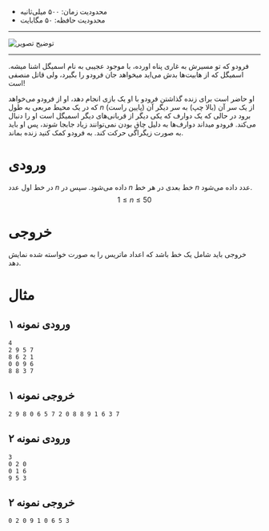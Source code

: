 + محدودیت زمان: ۵۰۰ میلی‌ثانیه
+ محدودیت حافظه: ۵۰ مگابایت

----------

![توضیح تصویر](https://ssc.ce.sharif.edu/media/uploads/fop/q2.webp)

----------

فرودو که تو مسیرش به غاری پناه اورده، با موجود عجیبی به نام اسمیگل اشنا میشه. اسمیگل که از هابیت‌ها بدش می‌اید میخواهد جان فرودو را بگیرد، ولی قاتل منصفی است! 


او حاضر است برای زنده گذاشتن فرودو با او یک بازی انجام دهد، او از فرودو می‌خواهد که در یک محیط مربعی  به طول $n$ از یک سر آن (بالا چپ) به سر دیگر آن (پایین راست) برود در حالی که یک دوارف که یکی دیگر از قربانی‌های دیگر اسمیگل است او را دنبال می‌کند. فرودو میداند دوارف‌ها به دلیل چاق بودن  نمی‌توانند زیاد جابجا شوند، پس او باید به صورت زیگراگی حرکت کند. به فرودو کمک کنید زنده بماند.

# ورودی

در خط اول عدد $n$ داده می‌شود. سپس در $n$ خط بعدی در هر خط $n$ عدد داده می‌شود.
$$1 \le n\le 50$$

# خروجی

خروجی باید شامل یک خط باشد که اعداد ماتریس را به صورت خواسته شده نمایش دهد.

# مثال

## ورودی نمونه ۱

```
4
2 9 5 7
8 6 2 1
0 0 9 6
8 8 3 7
```

## خروجی نمونه ۱

```
2 9 8 0 6 5 7 2 0 8 8 9 1 6 3 7
```

## ورودی نمونه ۲

```
3
0 2 0
0 1 6
9 5 3
```

## خروجی نمونه ۲

```
0 2 0 9 1 0 6 5 3
```